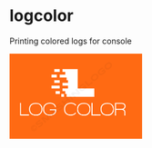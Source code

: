 # logcolor
Printing colored logs for console

<img src="https://github.com/eltacshikhsaidov/logcolor/blob/main/logcolor.png?raw=true" alt="logcolor" height="150px"/>


